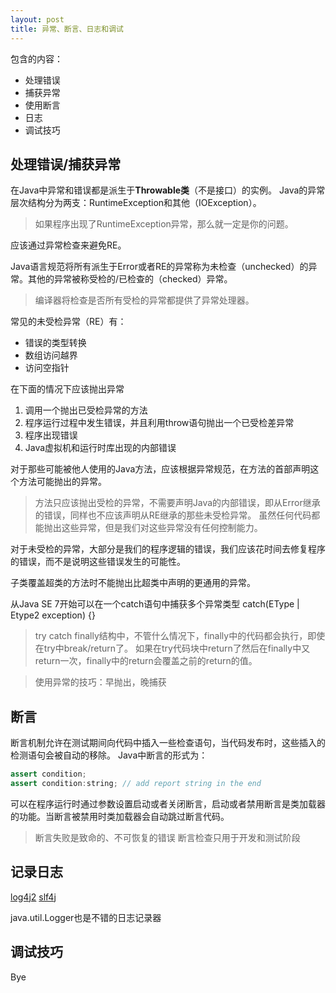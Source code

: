 ```yaml
---
layout: post
title: 异常、断言、日志和调试
---
```

包含的内容：
- 处理错误
- 捕获异常
- 使用断言
- 日志
- 调试技巧


## 处理错误/捕获异常 ##
在Java中异常和错误都是派生于**Throwable类**（不是接口）的实例。
Java的异常层次结构分为两支：RuntimeException和其他（IOException）。

> 如果程序出现了RuntimeException异常，那么就一定是你的问题。

应该通过异常检查来避免RE。

Java语言规范将所有派生于Error或者RE的异常称为未检查（unchecked）的异常。其他的异常被称受检的/已检查的（checked）异常。

> 编译器将检查是否所有受检的异常都提供了异常处理器。


常见的未受检异常（RE）有：
- 错误的类型转换
- 数组访问越界
- 访问空指针

在下面的情况下应该抛出异常
1. 调用一个抛出已受检异常的方法
2. 程序运行过程中发生错误，并且利用throw语句抛出一个已受检差异常
3. 程序出现错误
4. Java虚拟机和运行时库出现的内部错误

对于那些可能被他人使用的Java方法，应该根据异常规范，在方法的首部声明这个方法可能抛出的异常。

> 方法只应该抛出受检的异常，不需要声明Java的内部错误，即从Error继承的错误，同样也不应该声明从RE继承的那些未受检异常。
> 虽然任何代码都能抛出这些异常，但是我们对这些异常没有任何控制能力。

对于未受检的异常，大部分是我们的程序逻辑的错误，我们应该花时间去修复程序的错误，而不是说明这些错误发生的可能性。

子类覆盖超类的方法时不能抛出比超类中声明的更通用的异常。

从Java SE 7开始可以在一个catch语句中捕获多个异常类型 catch(EType | Etype2 exception) {}

> try catch finally结构中，不管什么情况下，finally中的代码都会执行，即使在try中break/return了。
> 如果在try代码块中return了然后在finally中又return一次，finally中的return会覆盖之前的return的值。

> 使用异常的技巧：早抛出，晚捕获

## 断言 ##
断言机制允许在测试期间向代码中插入一些检查语句，当代码发布时，这些插入的检测语句会被自动的移除。
Java中断言的形式为：
```java
assert condition;
assert condition:string; // add report string in the end
```
可以在程序运行时通过参数设置启动或者关闭断言，启动或者禁用断言是类加载器的功能。当断言被禁用时类加载器会自动跳过断言代码。

> 断言失败是致命的、不可恢复的错误
> 断言检查只用于开发和测试阶段


## 记录日志 ##
[log4j2](http://logging.apache.org/log4j/2.x/)
[slf4j](http://www.slf4j.org/)

java.util.Logger也是不错的日志记录器

## 调试技巧 ##
Bye

